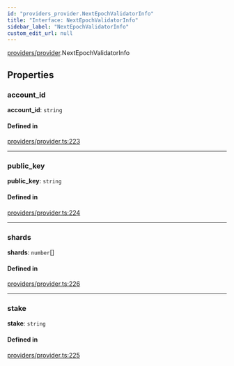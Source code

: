```yaml
---
id: "providers_provider.NextEpochValidatorInfo"
title: "Interface: NextEpochValidatorInfo"
sidebar_label: "NextEpochValidatorInfo"
custom_edit_url: null
---
```


[providers/provider](../modules/providers_provider.md).NextEpochValidatorInfo

## Properties

### account\_id

 **account\_id**: `string`

#### Defined in

[providers/provider.ts:223](https://github.com/maxhr/near--near-api-js/blob/d8efa7d5/packages/near-api-js/src/providers/provider.ts#L223)

___

### public\_key

 **public\_key**: `string`

#### Defined in

[providers/provider.ts:224](https://github.com/maxhr/near--near-api-js/blob/d8efa7d5/packages/near-api-js/src/providers/provider.ts#L224)

___

### shards

 **shards**: `number`[]

#### Defined in

[providers/provider.ts:226](https://github.com/maxhr/near--near-api-js/blob/d8efa7d5/packages/near-api-js/src/providers/provider.ts#L226)

___

### stake

 **stake**: `string`

#### Defined in

[providers/provider.ts:225](https://github.com/maxhr/near--near-api-js/blob/d8efa7d5/packages/near-api-js/src/providers/provider.ts#L225)
